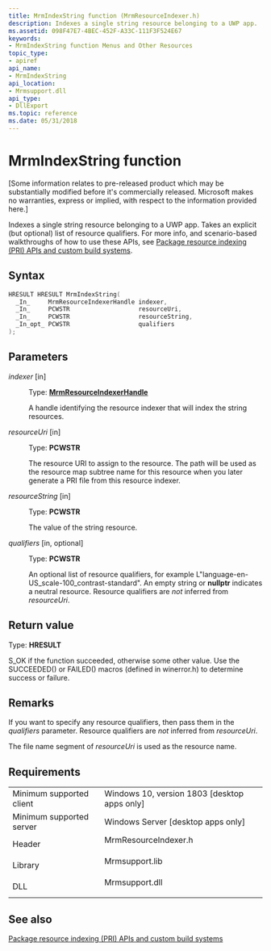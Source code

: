 ```yaml
---
title: MrmIndexString function (MrmResourceIndexer.h)
description: Indexes a single string resource belonging to a UWP app.
ms.assetid: 098F47E7-4BEC-452F-A33C-111F3F524E67
keywords:
- MrmIndexString function Menus and Other Resources
topic_type:
- apiref
api_name:
- MrmIndexString
api_location:
- Mrmsupport.dll
api_type:
- DllExport
ms.topic: reference
ms.date: 05/31/2018
---
```


# MrmIndexString function

\[Some information relates to pre-released product which may be substantially modified before it's commercially released. Microsoft makes no warranties, express or implied, with respect to the information provided here.\]

Indexes a single string resource belonging to a UWP app. Takes an explicit (but optional) list of resource qualifiers. For more info, and scenario-based walkthroughs of how to use these APIs, see [Package resource indexing (PRI) APIs and custom build systems](/windows/uwp/app-resources/pri-apis-custom-build-systems).

## Syntax


```C++
HRESULT HRESULT MrmIndexString(
  _In_     MrmResourceIndexerHandle indexer,
  _In_     PCWSTR                   resourceUri,
  _In_     PCWSTR                   resourceString,
  _In_opt_ PCWSTR                   qualifiers
);
```



## Parameters

<dl> <dt>

*indexer* \[in\]
</dt> <dd>

Type: **[**MrmResourceIndexerHandle**](mrmresourceindexerhandle.md)**

A handle identifying the resource indexer that will index the string resources.

</dd> <dt>

*resourceUri* \[in\]
</dt> <dd>

Type: **PCWSTR**

The resource URI to assign to the resource. The path will be used as the resource map subtree name for this resource when you later generate a PRI file from this resource indexer.

</dd> <dt>

*resourceString* \[in\]
</dt> <dd>

Type: **PCWSTR**

The value of the string resource.

</dd> <dt>

*qualifiers* \[in, optional\]
</dt> <dd>

Type: **PCWSTR**

An optional list of resource qualifiers, for example L"language-en-US\_scale-100\_contrast-standard". An empty string or **nullptr** indicates a neutral resource. Resource qualifiers are *not* inferred from *resourceUri*.

</dd> </dl>

## Return value

Type: **HRESULT**

S\_OK if the function succeeded, otherwise some other value. Use the SUCCEEDED() or FAILED() macros (defined in winerror.h) to determine success or failure.

## Remarks

If you want to specify any resource qualifiers, then pass them in the *qualifiers* parameter. Resource qualifiers are *not* inferred from *resourceUri*.

The file name segment of *resourceUri* is used as the resource name.

## Requirements



|                                     |                                                                                                 |
|-------------------------------------|-------------------------------------------------------------------------------------------------|
| Minimum supported client<br/> | Windows 10, version 1803 \[desktop apps only\]<br/>                                       |
| Minimum supported server<br/> | Windows Server \[desktop apps only\]<br/>                                                 |
| Header<br/>                   | <dl> <dt>MrmResourceIndexer.h</dt> </dl> |
| Library<br/>                  | <dl> <dt>Mrmsupport.lib</dt> </dl>       |
| DLL<br/>                      | <dl> <dt>Mrmsupport.dll</dt> </dl>       |



## See also

<dl> <dt>

[Package resource indexing (PRI) APIs and custom build systems](/windows/uwp/app-resources/pri-apis-custom-build-systems)
</dt> </dl>

 

